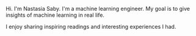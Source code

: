 Hi. I'm Nastasia Saby. I'm a machine learning engineer. My goal is to give insights of machine learning in real life.

I enjoy sharing inspiring readings and interesting experiences I had.
